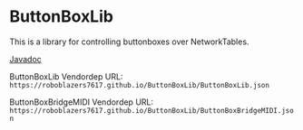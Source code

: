 # ButtonBoxLib

This is a library for controlling buttonboxes over NetworkTables.

[Javadoc](https://roboblazers7617.github.io/ButtonBoxLib)

ButtonBoxLib Vendordep URL: `https://roboblazers7617.github.io/ButtonBoxLib/ButtonBoxLib.json`

ButtonBoxBridgeMIDI Vendordep URL: `https://roboblazers7617.github.io/ButtonBoxLib/ButtonBoxBridgeMIDI.json`
